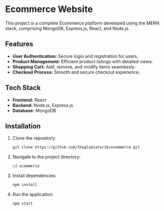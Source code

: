 # Ecommerce Website

This project is a complete Ecommerce platform developed using the MERN stack, comprising MongoDB, Express.js, React, and Node.js.

## Features

* **User Authentication:** Secure login and registration for users.
* **Product Management:** Efficient product listings with detailed views.
* **Shopping Cart:** Add, remove, and modify items seamlessly.
* **Checkout Process:** Smooth and secure checkout experience.

## Tech Stack

* **Frontend:** React
* **Backend:** Node.js, Express.js
* **Database:** MongoDB

## Installation

1. Clone the repository:

   ```bash
   git clone https://github.com/thegladiator16/ecommerce.git
   ```

2. Navigate to the project directory:

   ```bash
   cd ecommerce
   ```

3. Install dependencies:

   ```bash
   npm install
   ```

4. Run the application:

   ```bash
   npm start
   ```
